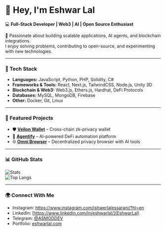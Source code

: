 # 👋 Hey, I'm Eshwar Lal

💻 **Full-Stack Developer | Web3 | AI | Open Source Enthusiast**

🚀 Passionate about building scalable applications, AI agents, and blockchain integrations.  
I enjoy solving problems, contributing to open-source, and experimenting with new technologies.

---

### 🔧 Tech Stack
- **Languages:** JavaScript, Python, PHP, Solidity, C#
- **Frameworks & Tools:** React, Next.js, TailwindCSS, Node.js, Unity 3D
- **Blockchain & Web3:** Web3.js, Ethers.js, Hardhat, DeFi Protocols
- **Databases:** MySQL, MongoDB, Firebase
- **Other:** Docker, Git, Linux

---

### 📂 Featured Projects
- 🛡️ **[Veilon Wallet](#)** – Cross-chain zk-privacy wallet  
- 🤖 **[Agentify](#)** – AI-powered DeFi automation platform  
- 🌐 **[Omni Browser](#)** – Decentralized privacy browser with AI tools  

---

### 📊 GitHub Stats
![Stats](https://github-readme-stats.vercel.app/api?username=EshwarLalEssarani&show_icons=true&theme=radical)  
![Top Langs](https://github-readme-stats.vercel.app/api/top-langs/?username=EshwarLalEssarani&layout=compact&theme=radical)

---

### 🌍 Connect With Me
- Instagram: https://www.instagram.com/ishwerlalessarani/?hl=en
- LinkedIn: [https://www.linkedin.com/in/eshwarlal/](EshwarLal)
- Telegram: [@ASMODDEV](#)
- Portfolio: [eshwarlal.com](#)
